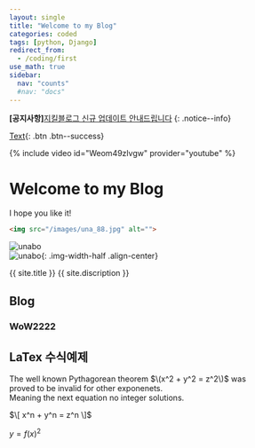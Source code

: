 ```yaml
---
layout: single
title: "Welcome to my Blog"
categories: coded
tags: [python, Django]
redirect_from: 
  - /coding/first
use_math: true
sidebar:
  nav: "counts"
  #nav: "docs"
---
```


**[공지사항]**[지킬블로그 신규 업데이트 안내드립니다](https://mmistakes.github.io/minimal-mistakes/docs/quick-start-guide/)
{: .notice--info}

[Text](https://www.google.com){: .btn .btn--success}

{% include video id="Weom49zlvgw" provider="youtube" %}

# Welcome to my Blog
I hope you like it!

```html
<img src="/images/una_88.jpg" alt="">
```
![unabo](../../assets/images/una_88.jpg)   
![unabo]({{site.url}}/assets/images/una_88.jpg){: .img-width-half .align-center}

{{ site.title }}
{{ site.discription }}


## Blog

### WoW2222


## LaTex 수식예제
The well known Pythagorean theorem $\(x^2 + y^2 = z^2\)$ was   
proved to be invalid for other exponenets.   
Meaning the next equation no integer solutions.

$\[ x^n + y^n = z^n \]$

$y = f(x)^2$